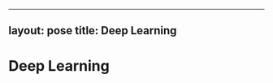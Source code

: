 ---
layout: pose
title: Deep Learning
--
<h1 id="1">Deep Learning</h1>
<!--<table with=400>
<tr>
<td>
<center>
<ul type=disc>
  <li>
 <h1>深度学习开篇</h1>
 <li>
 <h1>深度学习和深度网络</h1>
  <li>
 <h1>卷积神经网络CNN</h1>
  </ul>
</center>
</td>
</tr>
</table>-->